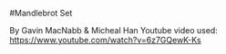 #Mandlebrot Set

By Gavin MacNabb & Micheal Han
Youtube video used: https://www.youtube.com/watch?v=6z7GQewK-Ks
